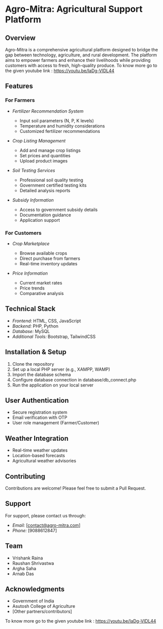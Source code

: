 # Agro-Mitra: Agricultural Support Platform

## Overview
Agro-Mitra is a comprehensive agricultural platform designed to bridge the gap between technology, agriculture, and rural development. 
The platform aims to empower farmers and enhance their livelihoods while providing customers with access to fresh, high-quality produce.
To know more go to the given youtube link : 
https://youtu.be/IaDg-VIDL44

## Features

### For Farmers
- *Fertilizer Recommendation System*
  - Input soil parameters (N, P, K levels)
  - Temperature and humidity considerations
  - Customized fertilizer recommendations

- *Crop Listing Management*
  - Add and manage crop listings
  - Set prices and quantities
  - Upload product images

- *Soil Testing Services*
  - Professional soil quality testing
  - Government certified testing kits
  - Detailed analysis reports

- *Subsidy Information*
  - Access to government subsidy details
  - Documentation guidance
  - Application support

### For Customers
- *Crop Marketplace*
  - Browse available crops
  - Direct purchase from farmers
  - Real-time inventory updates

- *Price Information*
  - Current market rates
  - Price trends
  - Comparative analysis

## Technical Stack
- *Frontend:* HTML, CSS, JavaScript
- *Backend:* PHP, Python
- *Database:* MySQL
- *Additional Tools:* Bootstrap, TailwindCSS

## Installation & Setup
1. Clone the repository
2. Set up a local PHP server (e.g., XAMPP, WAMP)
3. Import the database schema
4. Configure database connection in database/db_connect.php
5. Run the application on your local server

## User Authentication
- Secure registration system
- Email verification with OTP
- User role management (Farmer/Customer)

## Weather Integration
- Real-time weather updates
- Location-based forecasts
- Agricultural weather advisories

## Contributing
Contributions are welcome! Please feel free to submit a Pull Request.

## Support
For support, please contact us through:
- *Email:* [contact@agro-mitra.com]
- *Phone:* [9088612847]

## Team
- Vrishank Raina
- Raushan Shrivastwa
- Argha Saha
- Arnab Das

## Acknowledgments
- Government of India
- Asutosh College of Agriculture
- [Other partners/contributors]

To know more go to the given youtube link : 
https://youtu.be/IaDg-VIDL44
